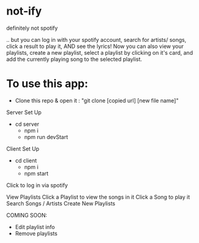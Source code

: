 # not-ify

definitely not spotify

.. but you can log in with your spotify account, search for artists/ songs, click a result to play it, AND see the lyrics!
Now you can also view your playlists, create a new playlist, select a playlist by clicking on it's card, and add the currently playing song to the selected playlist.

# To use this app:

- Clone this repo & open it : "git clone [copied url] [new file name]"

Server Set Up

- cd server
  - npm i
  - npm run devStart

Client Set Up

- cd client
  - npm i
  - npm start

Click to log in via spotify

View Playlists
Click a Playlist to view the songs in it
Click a Song to play it
Search Songs / Artists
Create New Playlists

COMING SOON:

- Edit playlist info
- Remove playlists

